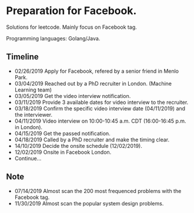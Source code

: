 # Preparation for Facebook.

Solutions for leetcode. Mainly focus on Facebook tag.

Programming languages: Golang/Java.

## Timeline
* 02/26/2019 Apply for Facebook, refered by a senior friend in Menlo Park.
* 03/04/2019 Reached out by a PhD recruiter in London. (Machine Learning team)
* 03/05/2019 Get the video interview notification.
* 03/11/2019 Provide 3 available dates for video interview to the recruiter.
* 03/18/2019 Confirm the specific video interview date (04/11/2019) and the interviewer. 
* 04/11/2019 Video interview on 10:00-10:45 a.m. CDT (16:00-16:45 p.m. in London).
* 04/15/2019 Get the passed notification.
* 04/18/2019 Called by a PhD recruiter and make the timing clear.
* 14/10/2019 Decide the onsite schedule (12/02/2019).
* 12/02/2019 Onsite in Facebook London.
* Continue...

## Note
* 07/14/2019 Almost scan the 200 most frequenced problems with the Facebook tag.
* 11/30/2019 Almost scan the popular system design problems.
